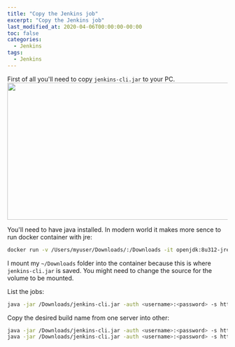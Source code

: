 ```yaml
---
title: "Copy the Jenkins job"
excerpt: "Copy the Jenkins job"
last_modified_at: 2020-04-06T00:00:00-00:00
toc: false
categories:
  - Jenkins
tags:
  - Jenkins
---
```

First of all you'll need to copy `jenkins-cli.jar` to your PC.
<img src="/assets/images/JenkinsCLIMenu.png" width="1149" height="314" class="aligncenter size-full wp-image-3516">

You'll need to have java installed. In modern world it makes more sence to run docker container with jre:
```bash
docker run -v /Users/myuser/Downloads/:/Downloads -it openjdk:8u312-jre bash
```

I mount my `~/Downloads` folder into the container because this is where `jenkins-cli.jar` is saved. You might need to change the source for the volume to be mounted.

List the jobs:
```bash
java -jar /Downloads/jenkins-cli.jar -auth <username>:<password> -s https://<jenkins_server_address>/ list-jobs
```

Copy the desired build name from one server into other:
```bash
java -jar /Downloads/jenkins-cli.jar -auth <username>:<password> -s https://<source_jenkins_server_address>/ get-job "Build name" |\
java -jar /Downloads/jenkins-cli.jar -auth <username>:<password> -s https://<target_jenkins_server_address>/ create-job "Build name"
```